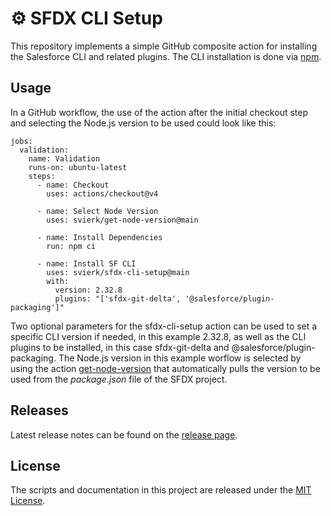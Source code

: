 # ⚙️ SFDX CLI Setup

This repository implements a simple GitHub composite action for installing the Salesforce CLI and related plugins. The CLI installation is done via [npm](https://www.npmjs.com/package/@salesforce/cli).

## Usage

In a GitHub workflow, the use of the action after the initial checkout step and selecting the Node.js version to be used could look like this:

```
jobs:
  validation:
    name: Validation
    runs-on: ubuntu-latest
    steps:
      - name: Checkout
        uses: actions/checkout@v4

      - name: Select Node Version
        uses: svierk/get-node-version@main

      - name: Install Dependencies
        run: npm ci

      - name: Install SF CLI
        uses: svierk/sfdx-cli-setup@main
        with:
          version: 2.32.8
          plugins: "['sfdx-git-delta', '@salesforce/plugin-packaging']"
```

Two optional parameters for the sfdx-cli-setup action can be used to set a specific CLI version if needed, in this example 2.32.8, as well as the CLI plugins to be installed, in this case sfdx-git-delta and @salesforce/plugin-packaging.
The Node.js version in this example worflow is selected by using the action [get-node-version](https://github.com/svierk/get-node-version) that automatically pulls the version to be used from the _package.json_ file of the SFDX project.


## Releases

Latest release notes can be found on the [release page](https://github.com/svierk/sfdx-cli-setup/releases).

## License

The scripts and documentation in this project are released under the [MIT License](https://github.com/svierk/sfdx-cli-setup/blob/main/LICENSE).